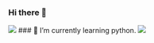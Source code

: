 ### Hi there 👋

<!--
**AmalRaghk/AmalRaghk** is a ✨ _special_ ✨ repository because its `README.md` (this file) appears on your GitHub profile.

Here are some ideas to get you started:
-->
<img src="https://raw.githubusercontent.com/AmalRaghk/AmalRaghk/gifs/job.gif">
### 🌱 I’m currently learning python.
<img align="bottom" src="https://github-readme-stats.vercel.app/api/top-langs/?username=AmalRaghk&theme=dark" />
